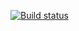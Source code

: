 [![Build status](https://ci.appveyor.com/api/projects/status/jvq4l8g3cqr13pht?svg=true)](https://ci.appveyor.com/project/Vladislav0306/akita)
